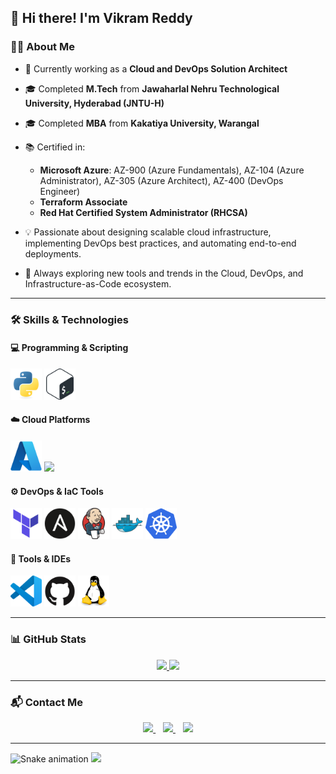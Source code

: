 ## 👋 Hi there! I'm Vikram Reddy

### 👨‍💻 About Me

- 🎯 Currently working as a **Cloud and DevOps Solution Architect**
- 🎓 Completed **M.Tech** from **Jawaharlal Nehru Technological University, Hyderabad (JNTU-H)**
- 🎓 Completed **MBA** from **Kakatiya University, Warangal**
- 📚 Certified in:
  - **Microsoft Azure**: AZ-900 (Azure Fundamentals), AZ-104 (Azure Administrator), AZ-305 (Azure Architect), AZ-400 (DevOps Engineer)
  - **Terraform Associate**
  - **Red Hat Certified System Administrator (RHCSA)**

- 💡 Passionate about designing scalable cloud infrastructure, implementing DevOps best practices, and automating end-to-end deployments.
- 🚀 Always exploring new tools and trends in the Cloud, DevOps, and Infrastructure-as-Code ecosystem.

---

### 🛠️ Skills & Technologies

#### 💻 Programming & Scripting
<p>
  <img src="https://raw.githubusercontent.com/devicons/devicon/master/icons/python/python-original.svg" width="50" />
  <img src="https://raw.githubusercontent.com/devicons/devicon/master/icons/bash/bash-original.svg" width="50" />
</p>

#### ☁️ Cloud Platforms
<p>
  <img src="https://raw.githubusercontent.com/devicons/devicon/master/icons/azure/azure-original.svg" width="50" />
  <img src="https://cdn.jsdelivr.net/gh/devicons/devicon/icons/amazonwebservices/amazonwebservices-original-wordmark.svg" width="60" />
</p>

#### ⚙️ DevOps & IaC Tools
<p>
  <img src="https://raw.githubusercontent.com/devicons/devicon/master/icons/terraform/terraform-original.svg" width="50" />
  <img src="https://raw.githubusercontent.com/devicons/devicon/master/icons/ansible/ansible-original.svg" width="50" />
  <img src="https://raw.githubusercontent.com/devicons/devicon/master/icons/jenkins/jenkins-original.svg" width="50" />
  <img src="https://raw.githubusercontent.com/devicons/devicon/master/icons/docker/docker-original.svg" width="50" />
  <img src="https://raw.githubusercontent.com/devicons/devicon/master/icons/kubernetes/kubernetes-plain.svg" width="50" />
</p>

#### 🧰 Tools & IDEs
<p>
  <img src="https://raw.githubusercontent.com/devicons/devicon/master/icons/vscode/vscode-original.svg" width="50" />
  <img src="https://raw.githubusercontent.com/devicons/devicon/master/icons/github/github-original.svg" width="50" />
  <img src="https://raw.githubusercontent.com/devicons/devicon/master/icons/linux/linux-original.svg" width="50" />
</p>

---

### 📊 GitHub Stats

<div align="center">
  <a href="https://github.com/meruguvikram">
    <img height="190em" src="https://github-readme-stats.vercel.app/api?username=meruguvikram&show_icons=true&theme=react&include_all_commits=true&count_private=true"/>
    <img height="190em" src="https://github-readme-stats.vercel.app/api/top-langs/?username=meruguvikram&layout=compact&langs_count=8&theme=react"/>
  </a>
</div>

---

### 📬 Contact Me

<p align="center">
  <a href="https://github.com/meruguvikram">
    <img src="https://img.shields.io/badge/github-%23100000.svg?&style=for-the-badge&logo=github&logoColor=white">
  </a>
  &nbsp;&nbsp;
  <a href="mailto:your-email@example.com">
    <img src="https://img.shields.io/badge/gmail-D14836?&style=for-the-badge&logo=gmail&logoColor=white">
  </a>
  &nbsp;&nbsp;
  <a href="https://www.linkedin.com/in/your-linkedin">
    <img src="https://img.shields.io/badge/linkedin-%230077B5.svg?&style=for-the-badge&logo=linkedin&logoColor=white">
  </a>
</p>

---

![Snake animation](https://github.com/meruguvikram/meruguvikram/blob/output/github-contribution-grid-snake.svg)
![](https://komarev.com/ghpvc/?username=meruguvikram)
